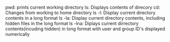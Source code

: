 pwd: prints current working directory
ls: Displays contents of direcory
cd: Changes from working to home directory
ls -l: Display current directory contents in a long format
ls -la: Display current directory contents, including hidden files in the long format
ls -lna: Diplays current dirrectory contents(incuding hidden) in long format with user and group ID's displayed numerically

